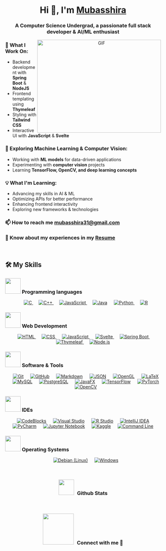 <h1 align="center">Hi 👋, I'm <a href="https://github.com/MubasshiraMusarrat" target="blank">
Mubasshira</a></h1>
<h3 align="center">A Computer Science Undergrad, a passionate full stack developer & AI/ML enthusiast</h3>

<a target="_blank" align="center">
  <img align="right" top="500" height="300" width="400" alt="GIF" src="https://media.giphy.com/media/SWoSkN6DxTszqIKEqv/giphy.gif">
</a>

### 🚀 What I Work On:
- Backend development with **Spring Boot** & **NodeJS**
- Frontend templating using **Thymeleaf**
- Styling with **Tailwind CSS**
- Interactive UI with **JavaScript** & **Svelte**

### 🤖 Exploring Machine Learning & Computer Vision:
- Working with **ML models** for data-driven applications  
- Experimenting with **computer vision** projects  
- Learning **TensorFlow, OpenCV, and deep learning concepts**

### 💡 What I'm Learning:
-  Advancing my skills in AI & ML
- Optimizing APIs for better performance  
- Enhancing frontend interactivity
- Exploring new frameworks & technologies
  
### 📫 How to reach me **mubasshira31@gmail.com**

### 📄 Know about my experiences in my [Resume](https://github.com/user-attachments/files/19215070/Mubasshira_Musarrat_CV.pdf)
<br/>

## 🛠️ My Skills

### <picture> <img src = "https://github.com/7oSkaaa/7oSkaaa/blob/main/Images/Programming_Languages.gif?raw=true" width = 50px>  </picture> Programming languages

<p align="center"> 
  &emsp; 
  <a href="https://www.cprogramming.com/" target="_blank"> 
    <img alt="C" src="https://img.shields.io/badge/C%20-%232370ED.svg?style=plastic&logo=c&logoColor=white">
  </a> 
  &emsp;
  <a href="https://www.w3schools.com/cpp/" target="_blank"> 
    <img alt="C++" src="https://img.shields.io/badge/C++%20-%2300599C.svg?style=plastic&logo=c%2B%2B&logoColor=white">
  </a> 
  &emsp;
  <a href="https://developer.mozilla.org/en-US/docs/Web/JavaScript" target="_blank"> 
     <img alt="JavaScript" src="https://img.shields.io/badge/JavaScript%20-%23F7DF1E.svg?style=plastic&logo=javascript&logoColor=black">
   </a>
  &emsp;
  <a href="#"><img alt="Java" src="https://img.shields.io/badge/Java-ED8B00?style=plastic&logo=openjdk&logoColor=white"></a>
  &emsp;
   <a href="https://www.python.org" target="_blank">
    <img alt="Python" src="https://img.shields.io/badge/Python%20-%2314354C.svg?style=plastic&logo=python&logoColor=white">
  </a>
  &emsp;
  <a href="https://www.r-project.org/" target="_blank">
    <img alt="R" src="https://img.shields.io/badge/R-%23276DC3.svg?style=plastic&logo=r&logoColor=white">
  </a>
</p>

### <picture> <img src="https://github.com/7oSkaaa/7oSkaaa/blob/main/Images/Front_End.gif?raw=true" width="50px"> </picture> Web Development
<p align="center"> 
  &emsp; 
  <a href="https://www.w3.org/html/" target="_blank"> 
    <img alt="HTML" src="https://img.shields.io/badge/HTML5-%23E34F26.svg?style=plastic&logo=html5&logoColor=white">
  </a>   
  &emsp;
  <a href="https://www.w3schools.com/css/" target="_blank">
    <img alt="CSS" src="https://img.shields.io/badge/CSS-%231572B6.svg?style=plastic&logo=css3&logoColor=white">
  </a> 
  &emsp;
  <a href="https://developer.mozilla.org/en-US/docs/Web/JavaScript" target="_blank"> 
    <img alt="JavaScript" src="https://img.shields.io/badge/JavaScript-%23F7DF1E.svg?style=plastic&logo=javascript&logoColor=black">
  </a>
  &emsp;
  <a href="https://svelte.dev/" target="_blank">
    <img alt="Svelte" src="https://img.shields.io/badge/Svelte-%23FF3E00.svg?style=plastic&logo=svelte&logoColor=white">
  </a>
  &emsp;
  <a href="https://spring.io/projects/spring-boot" target="_blank">
    <img alt="Spring Boot" src="https://img.shields.io/badge/Spring%20Boot-%236DB33F.svg?style=plastic&logo=springboot&logoColor=white">
  </a>
  &emsp;
  <a href="https://www.thymeleaf.org/" target="_blank">
    <img alt="Thymeleaf" src="https://img.shields.io/badge/Thymeleaf-%23005F0F.svg?style=plastic&logo=thymeleaf&logoColor=white">
  </a>
  &emsp;
  <a href="https://nodejs.org/" target="_blank">
    <img alt="Node.js" src="https://img.shields.io/badge/Node.js-%23339933.svg?style=plastic&logo=node.js&logoColor=white">
  </a>
</p>

 ### <picture> <img src = "https://github.com/7oSkaaa/7oSkaaa/blob/main/Images/Software_Tools.gif?raw=true" width = 50px>  </picture> Software & Tools
 
<p align="center">
  &emsp;
    <a href="#"><img alt="Git" src="https://img.shields.io/badge/Git-%23F05033.svg?style=plastic&logo=git&logoColor=white"></a>
  &emsp;
    <a href="#"><img alt="GitHub" src="https://img.shields.io/badge/GitHub-%23181717.svg?style=plastic&logo=github&logoColor=white"></a>
  &emsp;
    <a href="#"><img alt="Markdown" src="https://img.shields.io/badge/Markdown-000000?style=plastic&logo=markdown&logoColor=white"></a>
  &emsp;
    <a href="#"><img alt="JSON" src="https://img.shields.io/badge/JSON-%23000000.svg?style=plastic&logo=json&logoColor=white"></a>
  &emsp;
    <a href="#"><img alt="OpenGL" src="https://img.shields.io/badge/OpenGL-%235586A4.svg?style=plastic&logo=opengl&logoColor=white"></a>
  &emsp;
    <a href="#"><img alt="LaTeX" src="https://img.shields.io/badge/LaTeX-%23008080.svg?&style=plastic&logo=latex&logoColor=white" /></a>
  &emsp;
    <a href="#"><img alt="MySQL" src="https://img.shields.io/badge/MySQL-%234479A1.svg?&style=plastic&logo=mysql&logoColor=white"/></a>
  &emsp;
    <a href="#"><img alt="PostgreSQL" src="https://img.shields.io/badge/PostgreSQL-%234169E1.svg?&style=plastic&logo=postgresql&logoColor=white"/></a>
  &emsp;
    <a href="#"><img alt="JavaFX" src="https://img.shields.io/badge/JavaFX-3874BA?style=plastic&logo=openjfx&logoColor=white"></a>
  &emsp;
    <a href="#"><img alt="TensorFlow" src="https://img.shields.io/badge/TensorFlow-%23FF6F00.svg?style=plastic&logo=tensorflow&logoColor=white"/></a>
  &emsp;
    <a href="#"><img alt="PyTorch" src="https://img.shields.io/badge/PyTorch-%23EE4C2C.svg?style=plastic&logo=pytorch&logoColor=white"/></a>
  &emsp;
    <a href="#"><img alt="OpenCV" src="https://img.shields.io/badge/OpenCV-%235C3EE8.svg?style=plastic&logo=opencv&logoColor=white"/></a>
</p>


 ### <picture> <img src = "https://github.com/7oSkaaa/7oSkaaa/blob/main/Images/IDEs.gif?raw=true" width = 50px>  </picture> IDEs
 
<p align="center">
  &emsp;
    <a href="#"><img alt="CodeBlocks" src="https://img.shields.io/badge/Code::Blocks-%23007ACC.svg?style=plastic&logo=codeblocks&logoColor=white"></a>
  &emsp;
    <a href="#"><img alt="Visual Studio" src="https://img.shields.io/badge/Visual%20Studio%20Code-007ACC?style=plastic&logo=visual-studio-code&logoColor=white"></a>
  &emsp;
   <a href="#"><img alt="R Studio" src="https://img.shields.io/badge/RStudio-75AADB?style=plastic&logo=rstudio&logoColor=white"></a>
  &emsp;
    <a href="#"><img alt="IntelliJ IDEA" src="https://img.shields.io/badge/IntelliJ%20IDEA-%23000000.svg?style=plastic&logo=intellij-idea&logoColor=white"></a>
  &emsp;
    <a href="#"><img alt="PyCharm" src="https://img.shields.io/badge/PyCharm-%23000000.svg?style=plastic&logo=pycharm&logoColor=white"></a>
  &emsp;
    <a href="#"><img alt="Jupyter Notebook" src="https://img.shields.io/badge/Jupyter%20Notebook-%23F37626.svg?style=plastic&logo=jupyter&logoColor=white"></a>
  &emsp;
    <a href="#"><img alt="Kaggle" src="https://img.shields.io/badge/Kaggle-%23009BDE.svg?style=plastic&logo=kaggle&logoColor=white"></a>
  &emsp;
    <a href="#"><img alt="Command Line" src="https://img.shields.io/badge/Command%20Line-%23000000.svg?style=plastic&logo=gnu-bash&logoColor=white"></a>
</p>


 ### <picture> <img src = "https://github.com/7oSkaaa/7oSkaaa/blob/main/Images/OS.gif?raw=true" width = 50px>  </picture> Operating Systems
 
<p align="center">
  &emsp;
    <a href="#"><img alt="Debian (Linux)" src="https://img.shields.io/badge/Debian-A81D33?style=plastic&logo=debian&logoColor=white"></a>
  &emsp;
    <a href="#"><img alt="Windows" src="https://img.shields.io/badge/Windows-0078D6?style=plastic&logo=windows&logoColor=white"></a>
</p>

<br> 
<h3 align="center" > <img src = "https://github.com/7oSkaaa/7oSkaaa/blob/main/Images/Statistics.gif?raw=true" width = 50px style="margin-right: 10px;">Github Stats</h3>

<br>
<h3 align="center" > <img src="https://github.com/7oSkaaa/7oSkaaa/blob/main/Images/Connect-with-me.gif?raw=true" width="100px" style="margin-right: 10px;">Connect with me 🤝 </h3>

